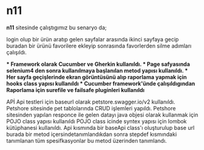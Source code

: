 # n11

<b>n11</b> sitesinde çalıştıgımız bu senaryo da;
<p>login olup bir ürün aratıp gelen sayfalar arasında ikinci sayfaya gecip buradan bir ürünü favorilere ekleyip
sonrasında favorlerden silme adımları çalışıldı.</p>

<b>
* Framework olarak Cucumber ve Gherkin kullanıldı.
* Page safyasında selenium4 den sonra kullanılmaya başlanılan metod yapısı kullanıldı.
* Her sayfa geçişlerinde ekran görüntüsünü alıp raporlama yapmak için hooks class yapısı kullanıldı
* Cucumber framework'ünde çalışıldıgından Raporlama için surefile ve failsafe pluginleri kullanıldı </b>

APİ
Api testleri için baseurl olarak petstore.swagger.io/v2 kullanıldı.
Petshore sitesinde pet tablolarında CRUD işlemleri yapıldı.
Petshore sitesinden yapılan responce ile gelen datayı java objesi olarak kullanmak için POJO class yapısı kullanıldı
POJO class icinde syntex yapısı için lombok kütüphanesi kullanıldı.
Api kısmında bir baseApi class'ı oluşturulup base url burada bir metod içersindetanımlandıkdan sonra stepdef kısmındaki tanımlanan tüm spesifkasyonlar bu metod üzerinden tanımlandı.


